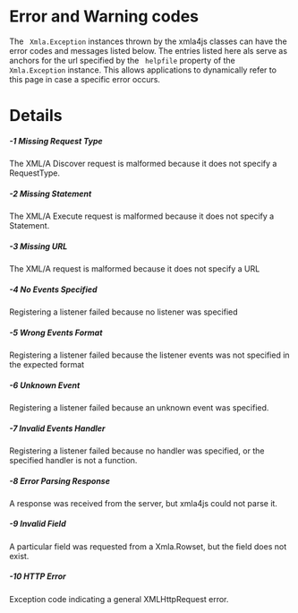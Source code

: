 # Error and Warning codes #

The ```
Xmla.Exception``` instances thrown by the xmla4js classes can have the error codes and messages listed below. The entries listed here als serve as anchors for the url specified by the ```
helpfile``` property of the ```
Xmla.Exception``` instance. This allows applications to dynamically refer to this page in case a specific error occurs.

# Details #

##### -1 Missing Request Type #####
The XML/A Discover request is malformed because it does not specify a RequestType.
##### -2 Missing Statement #####
The XML/A Execute request is malformed because it does not specify a Statement.
##### -3 Missing URL #####
The XML/A request is malformed because it does not specify a URL
##### -4 No Events Specified #####
Registering a listener failed because no listener was specified
##### -5 Wrong Events Format #####
Registering a listener failed because the listener events was not specified in the expected format
##### -6 Unknown Event #####
Registering a listener failed because an unknown event was specified.
##### -7 Invalid Events Handler #####
Registering a listener failed because no handler was specified, or the specified handler is not a function.
##### -8 Error Parsing Response #####
A response was received from the server, but xmla4js could not parse it.
##### -9 Invalid Field #####
A particular field was requested from a Xmla.Rowset, but the field does not exist.
##### -10 HTTP Error #####
Exception code indicating a general XMLHttpRequest error.